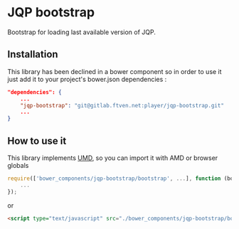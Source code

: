 JQP bootstrap
=========

Bootstrap for loading last available version of JQP.


Installation
--------------
This library has been declined in a bower component so in order to use it just add it to your project's bower.json dependencies :

```json
"dependencies": {
    ...
    "jqp-bootstrap": "git@gitlab.ftven.net:player/jqp-bootstrap.git"
    ...
}
```

How to use it
--------------

This library implements [UMD](http://bob.yexley.net/umd-javascript-that-runs-anywhere/), so you can import it with AMD or browser globals

```javascript
require(['bower_components/jqp-bootstrap/bootstrap', ...], function (bootstrap, ...) {
    ...
});
```

or

```html
<script type="text/javascript" src="./bower_components/jqp-bootstrap/bootstrap.js" />
```

